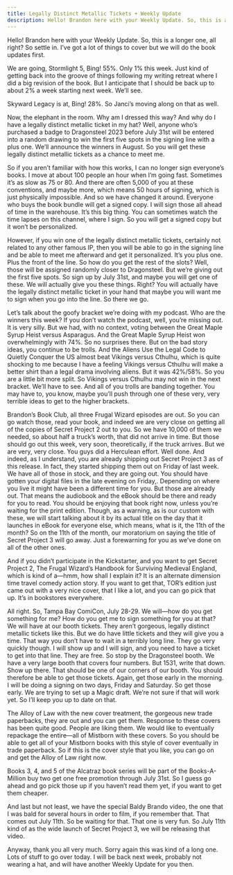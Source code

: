 ```yaml
---
title: Legally Distinct Metallic Tickets + Weekly Update
description: Hello! Brandon here with your Weekly Update. So, this is a longer one, all right? So settle in. I’ve got a lot of things to cover but we will do the book updates first.
---
```


Hello! Brandon here with your Weekly Update. So, this is a longer one, all right? So settle in. I’ve got a lot of things to cover but we will do the book updates first.

We are going, Stormlight 5, Bing! 55%. Only 1% this week. Just kind of getting back into the groove of things following my writing retreat where I did a big revision of the book. But I anticipate that I should be back up to about 2% a week starting next week. We’ll see.

Skyward Legacy is at, Bing! 28%. So Janci’s moving along on that as well.

Now, the elephant in the room. Why am I dressed this way? And why do I have a legally distinct metallic ticket in my hat? Well, anyone who’s purchased a badge to Dragonsteel 2023 before July 31st will be entered into a random drawing to win the first five spots in the signing line with a plus one. We’ll announce the winners in August. So you will get these legally distinct metallic tickets as a chance to meet me.

So if you aren’t familiar with how this works, I can no longer sign everyone’s books. I move at about 100 people an hour when I’m going fast. Sometimes it’s as slow as 75 or 80. And there are often 5,000 of you at these conventions, and maybe more, which means 50 hours of signing, which is just physically impossible. And so we have changed it around. Everyone who buys the book bundle will get a signed copy. I will sign those all ahead of time in the warehouse. It’s this big thing. You can sometimes watch the time lapses on this channel, where I sign. So you will get a signed copy but it won’t be personalized.

However, if you win one of the legally distinct metallic tickets, certainly not related to any other famous IP, then you will be able to go in the signing line and be able to meet me afterward and get it personalized. It’s you plus one. Plus the front of the line. So how do you get the rest of the slots? Well, those will be assigned randomly closer to Dragonsteel. But we’re giving out the first five spots. So sign up by July 31st, and maybe you will get one of these. We will actually give you these things. Right? You will actually have the legally distinct metallic ticket in your hand that maybe you will want me to sign when you go into the line. So there we go.

Let’s talk about the goofy bracket we’re doing with my podcast. Who are the winners this week? If you don’t watch the podcast, well, you’re missing out. It is very silly. But we had, with no context, voting between the Great Maple Syrup Heist versus Asparagus. And the Great Maple Syrup Heist won overwhelmingly with 74%. So no surprises there. But on the bad story ideas, you continue to be trolls. And the Aliens Use the Legal Code to Quietly Conquer the US almost beat Vikings versus Cthulhu, which is quite shocking to me because I have a feeling Vikings versus Cthulhu will make a better shirt than a legal drama involving aliens. But it was 42%/58%. So you are a little bit more split. So Vikings versus Cthulhu may not win in the next bracket. We’ll have to see. And all of you trolls are banding together. You may have to, you know, maybe you’ll push through one of these very, very terrible ideas to get to the higher brackets.

Brandon’s Book Club, all three Frugal Wizard episodes are out. So you can go watch those, read your book, and indeed we are very close on getting all of the copies of Secret Project 2 out to you. So we have 10,000 of them we needed, so about half a truck’s worth, that did not arrive in time. But those should go out this week, very soon, theoretically, if the truck arrives. But we are very, very close. You guys did a Herculean effort. Well done. And indeed, as I understand, you are already shipping out Secret Project 3 as of this release. In fact, they started shipping them out on Friday of last week. We have all of those in stock, and they are going out. You should have gotten your digital files in the late evening on Friday,. Depending on where you live it might have been a different time for you. But those are already out. That means the audiobook and the eBook should be there and ready for you to read. You should be enjoying that book right now, unless you’re waiting for the print edition. Though, as a warning, as is our custom with these, we will start talking about it by its actual title on the day that it launches in eBook for everyone else, which means, what is it, the 11th of the month? So on the 11th of the month, our moratorium on saying the title of Secret Project 3 will go away. Just a forewarning for you as we’ve done on all of the other ones.

And if you didn’t participate in the Kickstarter, and you want to get Secret Project 2, The Frugal Wizard’s Handbook for Surviving Medieval England, which is kind of a—hmm, how shall I explain it? It is an alternate dimension time travel comedy action story. If you want to get that, TOR’s edition just came out with a very nice cover, that I like a lot, and you can go pick that up. It’s in bookstores everywhere.

All right. So, Tampa Bay ComiCon, July 28-29. We will—how do you get something for me? How do you get me to sign something for you at that? We will have at our booth tickets. They aren’t gorgeous, legally distinct metallic tickets like this. But we do have little tickets and they will give you a time. That way you don’t have to wait in a terribly long line. They go very quickly though. I will show up and I will sign, and you need to have a ticket to get into that line. They are free. So stop by the Dragonsteel booth. We have a very large booth that covers four numbers. But 1531, write that down. Show up there. That should be one of our corners of our booth. You should therefore be able to get those tickets. Again, get those early in the morning. I will be doing a signing on two days, Friday and Saturday. So get those early. We are trying to set up a Magic draft. We’re not sure if that will work yet. So I’ll keep you up to date on that.

The Alloy of Law with the new cover treatment, the gorgeous new trade paperbacks, they are out and you can get them. Response to these covers has been quite good. People are liking them. We would like to eventually repackage the entire—all of Mistborn with these covers. So you should be able to get all of your Mistborn books with this style of cover eventually in trade paperback. So if this is the cover style that you like, you can go on and get the Alloy of Law right now.

Books 3, 4, and 5 of the Alcatraz book series will be part of the Books-A-Million buy two get one free promotion through July 31st. So I guess go ahead and go pick those up if you haven’t read them yet, if you want to get them cheaper.

And last but not least, we have the special Baldy Brando video, the one that I was bald for several hours in order to film, if you remember that. That comes out July 11th. So be waiting for that. That one is very fun. So July 11th kind of as the wide launch of Secret Project 3, we will be releasing that video.

Anyway, thank you all very much. Sorry again this was kind of a long one. Lots of stuff to go over today. I will be back next week, probably not wearing a hat, and will have another Weekly Update for you then.
